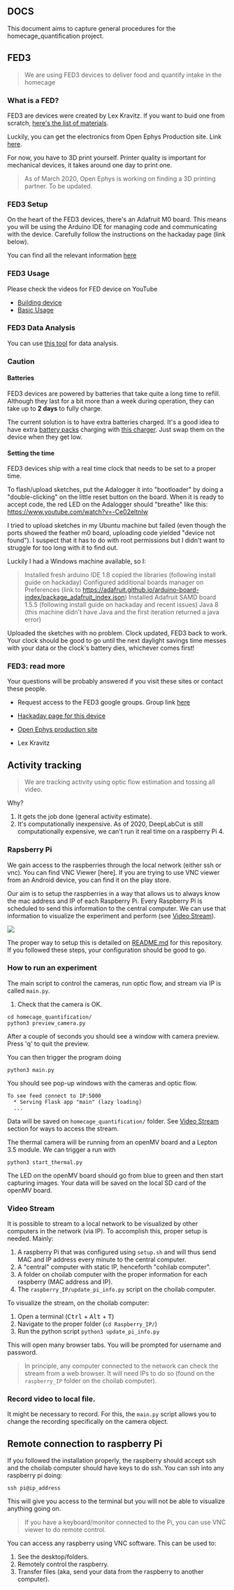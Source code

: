 ## DOCS

This document aims to capture general procedures for the homecage_quantification project.


## FED3 

> We are using FED3 devices to deliver food and quantify intake in the homecage

### What is a FED?

FED3 are devices were created by Lex Kravitz. If you want to buid one from scratch, [here's the list of materials](https://hackaday.io/project/106885-feeding-experimentation-device-3-fed3#menu-components).

Luckily, you can get the electronics from Open Ephys Production site. Link [here](https://open-ephys.org/fed3).

For now, you have to 3D print yourself. Printer quality is important for mechanical devices, it takes around one day to print one. 

> As of March 2020, Open Ephys is working on finding a 3D printing partner. To be updated.

### FED3 Setup

On the heart of the FED3 devices, there's an Adafruit M0 board. This means you will be using the Arduino IDE for managing code and communicating with the device. Carefully follow the instructions on the hackaday page (link below).

You can find all the relevant information [here](https://hackaday.io/project/106885/instructions)

### FED3 Usage

Please check the videos for FED device on YouTube

* [Building device](https://hackaday.io/project/106885-feeding-experimentation-device-3-fed3/log/157363-fed-build-video#discussion-list)
* [Basic Usage](https://youtu.be/VvVrZ950hvQ)

### FED3 Data Analysis

You can use [this tool](github.com/matiasandina/FED_quantification) for data analysis.

### Caution

#### Batteries

FED3 devices are powered by batteries that take quite a long time to refill. Although they last for a bit more than a week during operation, they can take up to **2 days** to fully charge. 

The current solution is to have extra batteries charged. It's a good idea to have extra [battery packs](https://www.adafruit.com/product/354) charging with [this charger](https://www.adafruit.com/product/1304). Just swap them on the device when they get low.


#### Setting the time

FED3 devices ship with a real time clock that needs to be set to a proper time.

To flash/upload sketches, put the Adalogger it into "bootloader" by doing a "double-clicking" on the little reset button on the board. When it is ready to accept code, the red LED on the Adalogger should "breathe" like this:
https://www.youtube.com/watch?v=-Ce02eltnIw

I tried to upload sketches in my Ubuntu machine but failed (even though the ports showed the feather m0 board, uploading code yielded "device not found"). I suspect that it has to do with root permissions but I didn't want to struggle for too long with it to find out.

Luckily I had a Windows machine available, so I:

> Installed fresh arduino IDE 1.8
> copied the libraries (following install guide on hackaday)
> Configured additional boards manager on Preferences (link to https://adafruit.github.io/arduino-board-index/package_adafruit_index.json)
> Installed Adafruit SAMD board 1.5.5 (following install guide on hackaday and recent issues)
> Java 8 (this machine didn't have Java and the first iteration returned a java error)

Uploaded the sketches with no problem. Clock updated, FED3 back to work. Your clock should be good to go until the next daylight savings time messes with your data or the clock's battery dies, whichever comes first! 


### FED3: read more

Your questions will be probably answered if you visit these sites or contact these people. 

* Request access to the FED3 google groups. Group link [here](https://groups.google.com/forum/#!forum/fedforum)

* [Hackaday page for this device](https://hackaday.io/project/106885/instructions)

* [Open Ephys production site](https://open-ephys.org/fed3)

* Lex Kravitz

## Activity tracking

> We are tracking activity using optic flow estimation and tossing all video. 

Why?

1. It gets the job done (general activity estimate).
1. It's computationally inexpensive. As of 2020, DeepLabCut is still computationally expensive, we can't run it real time on a raspberry Pi 4.

### Rapsberry Pi

We gain access to the raspberries through the local network (either ssh or vnc). You can find VNC Viewer [here]. If you are trying to use VNC viewer from an Android device, you can find it on the play store.

Our aim is to setup the raspberries in a way that allows us to always know the mac address and IP of each Raspberry Pi. Every Raspberry Pi is scheduled to send this information to the central computer. We can use that information to visualize the experiment and perform  (see [Video Stream](#video-stream)). 

![](docs_img/raspi_IP.png)

The proper way to setup this is detailed on [README.md](https://github.com/matiasandina/homecage_quantification/blob/master/README.md) for this repository. If you followed these steps, your configuration should be good to go.

### How to run an experiment

The main script to control the cameras, run optic flow, and stream via IP is called `main.py`.

1. Check that the camera is OK.

```
cd homecage_quantification/
python3 preview_camera.py
```

After a couple of seconds you should see a window with camera preview. Press 'q' to quit the preview.

You can then trigger the program doing

```
python3 main.py
```

You should see pop-up windows with the cameras and optic flow.

```
To see feed connect to IP:5000
  * Serving Flask app "main" (lazy loading)
  ...
```

Data will be saved on `homecage_quantification/` folder. See [Video Stream](#video-stream) section for ways to access the stream.


The thermal camera will be running from an openMV board and a Lepton 3.5 module.
We can trigger a run with

```
python3 start_thermal.py
```
The LED on the openMV board should go from blue to green and then start capturing images. Your data will be saved on the local SD card of the openMV board.

### Video Stream

It is possible to stream to a local network to be visualized by other computers in the network (via IP). To accomplish this, proper setup is needed. Mainly:

1. A raspberry Pi that was configured using `setup.sh` and will thus send MAC and IP address every minute to the central computer.
1. A "central" computer with static IP, henceforth "cohilab computer".
1. A folder on choilab computer with the proper information for each raspberry (MAC address and IP).
1. The `raspberry_IP/update_pi_info.py` script on the choilab computer. 

To visualize the stream, on the choilab computer:

1. Open a terminal (<kbd>Ctrl</kbd> + <kbd>Alt</kbd> + <kbd>T</kbd>)
1. Navigate to the proper folder (`cd Raspberry_IP/`)
1. Run the python script `python3 update_pi_info.py`

This will open many browser tabs. You will be prompted for username and password.

> In principle, any computer connected to the network can check the stream from a web browser. It will need IPs to do so (found on the `raspberry_IP` folder on the choilab computer).


### Record video to local file. 

It might be necessary to record. For this, the `main.py` script allows you to change the recording specifically on the camera object.


## Remote connection to raspberry Pi

If you followed the installation properly, the raspberry should accept ssh and the choilab computer should have keys to do ssh. You can ssh into any raspberry pi doing: 

```
ssh pi@ip_address
```

This will give you access to the terminal but you will not be able to visualize anything going on.

> If you have a keyboard/monitor connected to the Pi, you can use VNC viewer to do remote control. 

You can access any raspberry using VNC software. This can be used to:

1. See the desktop/folders.
1. Remotely control the raspberry.
1. Transfer files (aka, send your data from the raspberry to another computer).